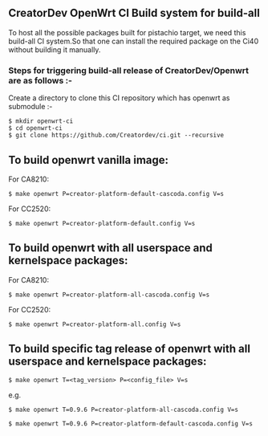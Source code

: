 ##  CreatorDev OpenWrt CI Build system for build-all

To host all the possible packages built for pistachio target, we need this build-all CI system.So that one can install the required package on the Ci40 without building it manually.

### Steps for triggering build-all release of CreatorDev/Openwrt are as follows :-

Create a directory to clone this CI repository which has openwrt as submodule :-

    $ mkdir openwrt-ci
    $ cd openwrt-ci
    $ git clone https://github.com/Creatordev/ci.git --recursive

## To build openwrt vanilla image:

For CA8210:

    $ make openwrt P=creator-platform-default-cascoda.config V=s

For CC2520:

    $ make openwrt P=creator-platform-default.config V=s

## To build openwrt with all userspace and kernelspace packages:

For CA8210:

    $ make openwrt P=creator-platform-all-cascoda.config V=s

For CC2520:

    $ make openwrt P=creator-platform-all.config V=s

## To build specific tag release of openwrt with all userspace and kernelspace packages:

    $ make openwrt T=<tag_version> P=<config_file> V=s

e.g.

    $ make openwrt T=0.9.6 P=creator-platform-all-cascoda.config V=s

    $ make openwrt T=0.9.6 P=creator-platform-default-cascoda.config V=s
